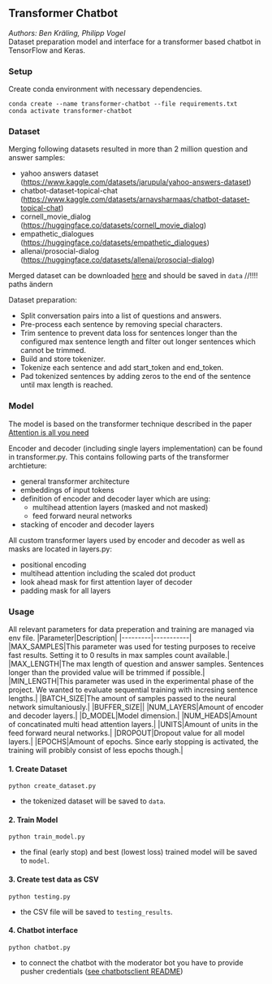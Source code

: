 ## Transformer Chatbot

_Authors: Ben Kräling, Philipp Vogel_ <br>
Dataset preparation model and interface for a transformer based chatbot in TensorFlow and Keras.

### Setup

Create conda environment with necessary dependencies.
  ```
  conda create --name transformer-chatbot --file requirements.txt
  conda activate transformer-chatbot
  ```

### Dataset

Merging following datasets resulted in more than 2 million question and answer samples:

- yahoo answers dataset (https://www.kaggle.com/datasets/jarupula/yahoo-answers-dataset)
- chatbot-dataset-topical-chat (https://www.kaggle.com/datasets/arnavsharmaas/chatbot-dataset-topical-chat)
- cornell_movie_dialog (https://huggingface.co/datasets/cornell_movie_dialog)
- empathetic_dialogues (https://huggingface.co/datasets/empathetic_dialogues)
- allenai/prosocial-dialog (https://huggingface.co/datasets/allenai/prosocial-dialog)

Merged dataset can be downloaded [here](https://fhd.sharepoint.com/:u:/t/Chatbotsdiesmartsind/EVipogxYkvxKpxbXpIOmXT4BqmakIh75tJmh2QACCOah4g?email=florian.huber%40hs-duesseldorf.de&e=eUGCMm) and should be saved in `data` //!!!! paths ändern

Dataset preparation:

- Split conversation pairs into a list of questions and answers.
- Pre-process each sentence by removing special characters.
- Trim sentence to prevent data loss for sentences longer than the configured max sentence length and filter out longer sentences which cannot be trimmed.
- Build and store tokenizer.
- Tokenize each sentence and add start_token and end_token.
- Pad tokenized sentences by adding zeros to the end of the sentence until max length is reached.

### Model

The model is based on the transformer technique described in the paper [Attention is all you need](https://arxiv.org/pdf/1706.03762.pdf)

Encoder and decoder (including single layers implementation) can be found in transformer.py. 
This contains following parts of the transformer archtieture:
- general transformer architecture
- embeddings of input tokens
- definition of encoder and decoder layer which are using:
  - multihead attention layers (masked and not masked)
  - feed forward neural networks
- stacking of encoder and decoder layers

All custom transformer layers used by encoder and decoder as well as masks are located in layers.py:
- positional encoding
- multihead attention including the scaled dot product
- look ahead mask for first attention layer of decoder
- padding mask for all layers

### Usage

All relevant parameters for data preperation and training are managed via env file.
|Parameter|Description|
|---------|-----------|
|MAX_SAMPLES|This parameter was used for testing purposes to receive fast results. Setting it to 0 results in max samples count available.|
|MAX_LENGTH|The max length of question and answer samples. Sentences longer than the provided value will be trimmed if possible.|
|MIN_LENGTH|This parameter was used in the experimental phase of the project. We wanted to evaluate sequential training with incresing sentence lengths.|
|BATCH_SIZE|The amount of samples passed to the neural network simultaniously.|
|BUFFER_SIZE||
|NUM_LAYERS|Amount of encoder and decoder layers.|
|D_MODEL|Model dimension.|
|NUM_HEADS|Amount of concatinated multi head attention layers.|
|UNITS|Amount of units in the feed forward neural networks.|
|DROPOUT|Dropout value for all model layers.|
|EPOCHS|Amount of epochs. Since early stopping is activated, the training will probibly consist of less epochs though.|

#### 1. Create Dataset

```
python create_dataset.py
```

- the tokenized dataset will be saved to `data`.

#### 2. Train Model

```
python train_model.py
```

- the final (early stop) and best (lowest loss) trained model will be saved to `model`.

#### 3. Create test data as CSV

```
python testing.py
```

- the CSV file will be saved to `testing_results`.

#### 4. Chatbot interface

```
python chatbot.py
```

- to connect the chatbot with the moderator bot you have to provide pusher credentials ([see chatbotsclient README](https://github.com/Robstei/chatbotsclient))
